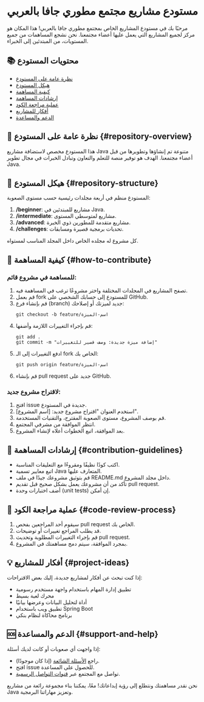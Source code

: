# مستودع مشاريع مجتمع مطوري جافا بالعربي

مرحبًا بك في مستودع المشاريع الخاص بمجتمع مطوري جافا بالعربي! هذا المكان هو مركز لجميع المشاريع التي يعمل عليها أعضاء مجتمعنا. نحن نشجع المساهمات من جميع المستويات، من المبتدئين إلى الخبراء.

## 📚 محتويات المستودع

- [نظرة عامة على المستودع](#repository-overview)
- [هيكل المستودع](#repository-structure)
- [كيفية المساهمة](#how-to-contribute)
- [إرشادات المساهمة](#contribution-guidelines)
- [عملية مراجعة الكود](#code-review-process)
- [أفكار للمشاريع](#project-ideas)
- [الدعم والمساعدة](#support-and-help)

## 🌟 نظرة عامة على المستودع {#repository-overview}

هذا المستودع مخصص لاستضافة مشاريع Java متنوعة تم إنشاؤها وتطويرها من قبل أعضاء مجتمعنا. الهدف هو توفير منصة للتعلم والتعاون وتبادل الخبرات في مجال تطوير Java.

## 📂 هيكل المستودع {#repository-structure}

المستودع منظم في أربعة مجلدات رئيسية حسب مستوى الصعوبة:

1. **/beginner**: مشاريع للمبتدئين في Java.
2. **/intermediate**: مشاريع لمتوسطي المستوى.
3. **/advanced**: مشاريع متقدمة للمطورين ذوي الخبرة.
4. **/challenges**: تحديات برمجية قصيرة ومسابقات.

كل مشروع له مجلده الخاص داخل المجلد المناسب لمستواه.

## 🤝 كيفية المساهمة {#how-to-contribute}

### للمساهمة في مشروع قائم:

1. تصفح المشاريع في المجلدات المختلفة واختر مشروعًا ترغب في المساهمة فيه.
2. قم بعمل fork للمستودع إلى حسابك الشخصي على GitHub.
3. قم بإنشاء فرع (branch) جديد لميزتك أو إصلاحك:
   ```
   git checkout -b feature/اسم-الميزة
   ```
4. قم بإجراء التغييرات اللازمة وأضفها:
   ```
   git add .
   git commit -m "إضافة ميزة جديدة: وصف قصير للتغييرات"
   ```
5. ادفع التغييرات إلى الـ fork الخاص بك:
   ```
   git push origin feature/اسم-الميزة
   ```
6. قم بإنشاء pull request جديد على GitHub.

### لاقتراح مشروع جديد:

1. افتح issue جديدة في المستودع.
2. استخدم العنوان "اقتراح مشروع جديد: [اسم المشروع]".
3. قم بوصف المشروع، مستوى الصعوبة المقترح، والتقنيات المستخدمة.
4. انتظر الموافقة من مشرفي المجتمع.
5. بعد الموافقة، اتبع الخطوات أعلاه لإنشاء المشروع.

## 📝 إرشادات المساهمة {#contribution-guidelines}

- اكتب كودًا نظيفًا ومقروءًا مع التعليقات المناسبة.
- اتبع معايير تسمية Java المتعارف عليها.
- قم بتوثيق مشروعك جيدًا في ملف README.md داخل مجلد المشروع.
- تأكد من أن مشروعك يعمل بشكل صحيح قبل تقديم pull request.
- أضف اختبارات وحدة (unit tests) إن أمكن.

## 👀 عملية مراجعة الكود {#code-review-process}

1. سيقوم أحد المراجعين بفحص pull request الخاص بك.
2. قد يطلب المراجع تغييرات أو توضيحات.
3. قم بإجراء التغييرات المطلوبة وتحديث pull request.
4. بمجرد الموافقة، سيتم دمج مساهمتك في المشروع.

## 💡 أفكار للمشاريع {#project-ideas}

إذا كنت تبحث عن أفكار لمشاريع جديدة، إليك بعض الاقتراحات:

- تطبيق إدارة المهام باستخدام واجهة مستخدم رسومية
- محرك لعبة بسيط
- أداة لتحليل البيانات وعرضها بيانيًا
- تطبيق ويب باستخدام Spring Boot
- برنامج محاكاة لنظام بنكي

## 🆘 الدعم والمساعدة {#support-and-help}

إذا واجهت أي صعوبات أو كانت لديك أسئلة:

- راجع [الأسئلة الشائعة](FAQ.md) (إذا كان موجودًا).
- افتح issue للحصول على المساعدة.
- تواصل مع المجتمع عبر [قنوات التواصل الرسمية](https://github.com/u4java/community#-تواصل-معنا).

نحن نقدر مساهمتك ونتطلع إلى رؤية إبداعاتك! معًا، يمكننا بناء مجموعة رائعة من مشاريع Java وتعزيز مهاراتنا البرمجية.
